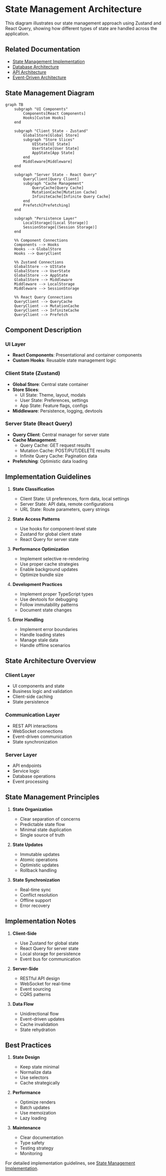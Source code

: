 # State Management Architecture

This diagram illustrates our state management approach using Zustand and React Query, showing how different types of state are handled across the application.

## Related Documentation

- [State Management Implementation](../system/state-management.md)
- [Database Architecture](../system/database-architecture.md)
- [API Architecture](../system/api-architecture.md)
- [Event-Driven Architecture](../system/event-driven.md)

## State Management Diagram

```mermaid
graph TB
    subgraph "UI Components"
        Components[React Components]
        Hooks[Custom Hooks]
    end

    subgraph "Client State - Zustand"
        GlobalStore[Global Store]
        subgraph "Store Slices"
            UIState[UI State]
            UserState[User State]
            AppState[App State]
        end
        Middleware[Middleware]
    end

    subgraph "Server State - React Query"
        QueryClient[Query Client]
        subgraph "Cache Management"
            QueryCache[Query Cache]
            MutationCache[Mutation Cache]
            InfiniteCache[Infinite Query Cache]
        end
        Prefetch[Prefetching]
    end

    subgraph "Persistence Layer"
        LocalStorage[(Local Storage)]
        SessionStorage[(Session Storage)]
    end

    %% Component Connections
    Components --> Hooks
    Hooks --> GlobalStore
    Hooks --> QueryClient

    %% Zustand Connections
    GlobalStore --> UIState
    GlobalStore --> UserState
    GlobalStore --> AppState
    GlobalStore --> Middleware
    Middleware --> LocalStorage
    Middleware --> SessionStorage

    %% React Query Connections
    QueryClient --> QueryCache
    QueryClient --> MutationCache
    QueryClient --> InfiniteCache
    QueryClient --> Prefetch
```

## Component Description

### UI Layer

- **React Components**: Presentational and container components
- **Custom Hooks**: Reusable state management logic

### Client State (Zustand)

- **Global Store**: Central state container
- **Store Slices**:
  - UI State: Theme, layout, modals
  - User State: Preferences, settings
  - App State: Feature flags, configs
- **Middleware**: Persistence, logging, devtools

### Server State (React Query)

- **Query Client**: Central manager for server state
- **Cache Management**:
  - Query Cache: GET request results
  - Mutation Cache: POST/PUT/DELETE results
  - Infinite Query Cache: Pagination data
- **Prefetching**: Optimistic data loading

## Implementation Guidelines

1. **State Classification**

   - Client State: UI preferences, form data, local settings
   - Server State: API data, remote configurations
   - URL State: Route parameters, query strings

2. **State Access Patterns**

   - Use hooks for component-level state
   - Zustand for global client state
   - React Query for server state

3. **Performance Optimization**

   - Implement selective re-rendering
   - Use proper cache strategies
   - Enable background updates
   - Optimize bundle size

4. **Development Practices**

   - Implement proper TypeScript types
   - Use devtools for debugging
   - Follow immutability patterns
   - Document state changes

5. **Error Handling**
   - Implement error boundaries
   - Handle loading states
   - Manage stale data
   - Handle offline scenarios

## State Architecture Overview

### Client Layer

- UI components and state
- Business logic and validation
- Client-side caching
- State persistence

### Communication Layer

- REST API interactions
- WebSocket connections
- Event-driven communication
- State synchronization

### Server Layer

- API endpoints
- Service logic
- Database operations
- Event processing

## State Management Principles

1. **State Organization**

   - Clear separation of concerns
   - Predictable state flow
   - Minimal state duplication
   - Single source of truth

2. **State Updates**

   - Immutable updates
   - Atomic operations
   - Optimistic updates
   - Rollback handling

3. **State Synchronization**
   - Real-time sync
   - Conflict resolution
   - Offline support
   - Error recovery

## Implementation Notes

1. **Client-Side**

   - Use Zustand for global state
   - React Query for server state
   - Local storage for persistence
   - Event bus for communication

2. **Server-Side**

   - RESTful API design
   - WebSocket for real-time
   - Event sourcing
   - CQRS patterns

3. **Data Flow**
   - Unidirectional flow
   - Event-driven updates
   - Cache invalidation
   - State rehydration

## Best Practices

1. **State Design**

   - Keep state minimal
   - Normalize data
   - Use selectors
   - Cache strategically

2. **Performance**

   - Optimize renders
   - Batch updates
   - Use memoization
   - Lazy loading

3. **Maintenance**
   - Clear documentation
   - Type safety
   - Testing strategy
   - Monitoring

For detailed implementation guidelines, see [State Management Implementation](../system/state-management.md).
